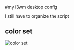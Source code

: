 #my i3wm desktop config

I still have to organize the script


## color set

![color set](https://trello-attachments.s3.amazonaws.com/5861abc75ce89fb176a9154b/800x500/1d57f41ea47c3dbd881e26ddc8f16e71/colorSetI3.png)

